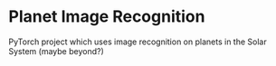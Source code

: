 #  Planet Image Recognition

PyTorch project which uses image recognition on planets in the Solar System (maybe beyond?)
